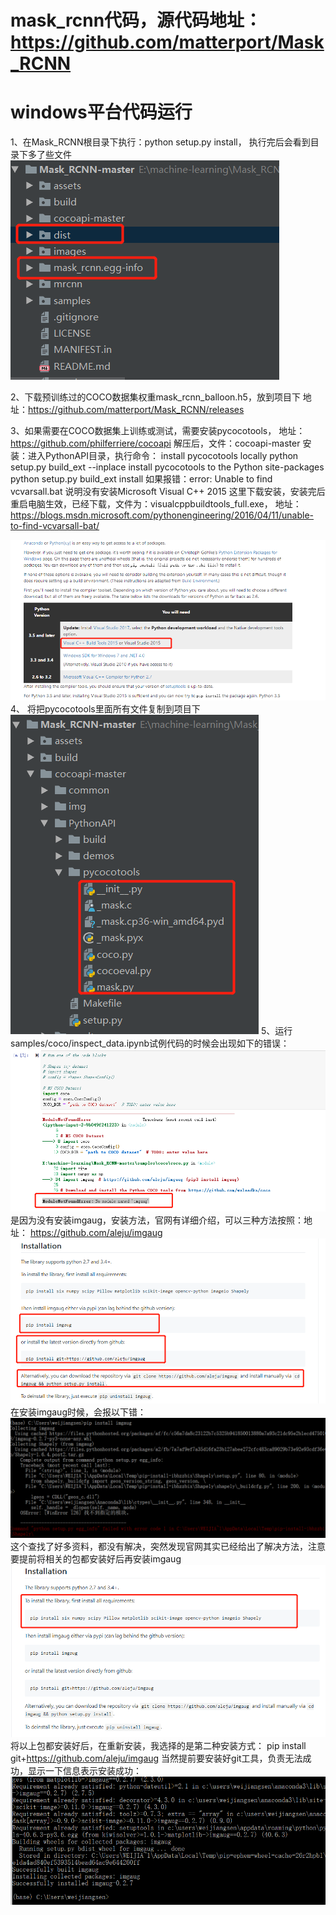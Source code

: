# mask_rcnn代码，源代码地址：https://github.com/matterport/Mask_RCNN
# windows平台代码运行
  
1、在Mask_RCNN根目录下执行：python setup.py install，
执行完后会看到目录下多了些文件
![Image text](https://github.com/taogougou/img_folder/blob/master/mask_rcnn_img1.png?raw=true)
    
2、下载预训练过的COCO数据集权重mask_rcnn_balloon.h5，放到项目下
地址：https://github.com/matterport/Mask_RCNN/releases

  
3、如果需要在COCO数据集上训练或测试，需要安装pycocotools，
地址：https://github.com/philferriere/cocoapi   解压后，文件：cocoapi-master
安装：进入PythonAPI目录，执行命令：
install pycocotools locally
python setup.py build_ext --inplace
install pycocotools to the Python site-packages
python setup.py build_ext install
如果报错：error: Unable to find vcvarsall.bat 说明没有安装Microsoft Visual C++ 2015
这里下载安装，安装完后重启电脑生效，已经下载，文件为：visualcppbuildtools_full.exe，
地址：https://blogs.msdn.microsoft.com/pythonengineering/2016/04/11/unable-to-find-vcvarsall-bat/

![Image text](https://github.com/taogougou/img_folder/blob/master/mask_rcnn_img2.png?raw=true)
4、	将把pycocotools里面所有文件复制到项目下  
![Image text](https://github.com/taogougou/img_folder/blob/master/mask_rcnn_img3.png?raw=true)
5、运行samples/coco/inspect_data.ipynb试例代码的时候会出现如下的错误： 
![Image text](https://github.com/taogougou/img_folder/blob/master/mask_rcnn_img4.png?raw=true)
是因为没有安装imgaug，安装方法，官网有详细介绍，可以三种方法按照：地址：
https://github.com/aleju/imgaug
![Image text](https://github.com/taogougou/img_folder/blob/master/mask_rcnn_img5.png?raw=true)
在安装imgaug时候，会报以下错：
![Image text](https://github.com/taogougou/img_folder/blob/master/mask_rcnn_img6.png?raw=true)
 这个查找了好多资料，都没有解决，突然发现官网其实已经给出了解决方法，注意要提前将相关的包都安装好后再安装imgaug
 ![Image text](https://github.com/taogougou/img_folder/blob/master/mask_rcnn_img7.png?raw=true)
 将以上包都安装好后，在重新安装，我选择的是第二种安装方式：
pip install git+https://github.com/aleju/imgaug
当然提前要安装好git工具，负责无法成功，显示一下信息表示安装成功：
 ![Image text](https://github.com/taogougou/img_folder/blob/master/mask_rcnn_img8.png?raw=true)




